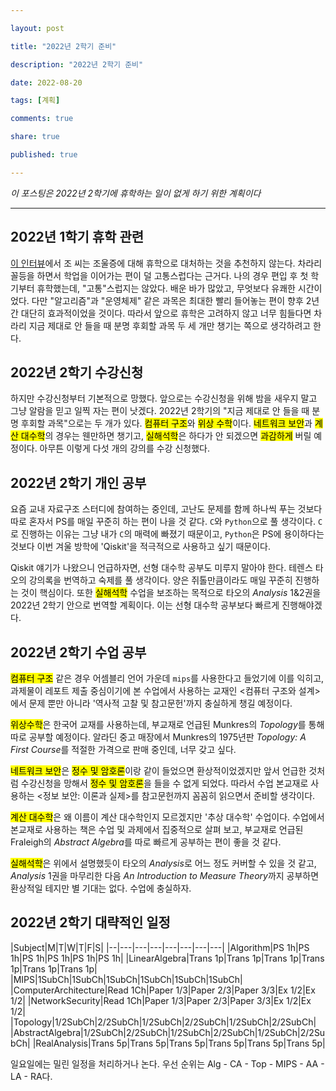 ```yaml
---

layout: post

title: "2022년 2학기 준비"

description: "2022년 2학기 준비"

date: 2022-08-20

tags: [계획]

comments: true

share: true

published: true

---
```


*이 포스팅은 2022년 2학기에 휴학하는 일이 없게 하기 위한 계획이다*

---  

## 2022년 1학기 휴학 관련

[이 인터뷰](http://www.mindpost.or.kr/news/articleView.html?idxno=2966)에서 조 씨는 조울증에 대해 휴학으로 대처하는 것을 추천하지 않는다. 차라리 꼴등을 하면서 학업을 이어가는 편이 덜 고통스럽다는 근거다. 나의 경우 편입 후 첫 학기부터 휴학했는데, "고통"스럽지는 않았다. 배운 바가 많았고, 무엇보다 유쾌한 시간이었다. 다만 "알고리즘"과 "운영체제" 같은 과목은 최대한 빨리 들어놓는 편이 향후 2년간 대단히 효과적이었을 것이다. 따라서 앞으로 휴학은 고려하지 않고 너무 힘들다면 차라리  지금 제대로 안 들을 때 분명 후회할 과목 두 세 개만 챙기는 쪽으로 생각하려고 한다.

## 2022년 2학기 수강신청

하지만 수강신청부터 기본적으로 망했다. 앞으로는 수강신청을 위해 밤을 새우지 말고 그냥 알람을 믿고 일찍 자는 편이 낫겠다. 2022년 2학기의 "지금 제대로 안 들을 때 분명 후회할 과목"으로는 두 개가 있다. <mark>컴퓨터 구조</mark>와 <mark>위상 수학</mark>이다. <mark>네트워크 보안</mark>과 <mark>계산 대수학</mark>의 경우는 웬만하면 챙기고, <mark>실해석학</mark>은 하다가 안 되겠으면 <mark>과감하게</mark> 버릴 예정이다. 아무튼 이렇게 다섯 개의 강의를 수강 신청했다.

## 2022년 2학기 개인 공부

요즘 교내 자료구조 스터디에 참여하는 중인데, 고난도 문제를 함께 하나씩 푸는 것보다 따로 혼자서 PS를 매일 꾸준히 하는 편이 나을 것 같다. `C`와 `Python`으로 풀 생각이다. `C`로 진행하는 이유는 그냥 내가 `C`의 매력에 빠졌기 때문이고, `Python`은 PS에 용이하다는 것보다 이번 겨울 방학에 'Qiskit'을 적극적으로 사용하고 싶기 때문이다.

Qiskit 얘기가 나왔으니 언급하자면, 선형 대수학 공부도 미루지 말아야 한다. 테렌스 타오의 강의록을 번역하고 숙제를 풀 생각이다. 양은 쥐톨만큼이라도 매일 꾸준히 진행하는 것이 핵심이다. 또한 <mark>실해석학</mark> 수업을 보조하는 목적으로 타오의 *Analysis* 1&2권을 2022년 2학기 안으로 번역할 계획이다. 이는 선형 대수학 공부보다 빠르게 진행해야겠다.

## 2022년 2학기 수업 공부

<mark>컴퓨터 구조</mark> 같은 경우 어셈블리 언어 가운데 `mips`를 사용한다고 들었기에 이를 익히고, 과제물이 레포트 제출 중심이기에 본 수업에서 사용하는 교재인 <컴퓨터 구조와 설계>에서 문제 뿐만 아니라 '역사적 고찰 및 참고문헌'까지 충실하게 챙길 예정이다. 

<mark>위상수학</mark>은 한국어 교재를 사용하는데, 부교재로 언급된 Munkres의 *Topology*를 통해 따로 공부할 예정이다. 알라딘 중고 매장에서 Munkres의 1975년판 *Topology: A First Course*를 적절한 가격으로 판매 중인데, 너무 갖고 싶다.

<mark>네트워크 보안</mark>은 <mark>정수 및 암호론</mark>이랑 같이 들었으면 환상적이었겠지만 앞서 언급한 것처럼 수강신청을 망해서 <mark>정수 및 암호론</mark>을 들을 수 없게 되었다. 따라서 수업 본교재로 사용하는 <정보 보안: 이론과 실제>를 참고문헌까지 꼼꼼히 읽으면서 준비할 생각이다.

<mark>계산 대수학</mark>은 왜 이름이 계산 대수학인지 모르겠지만 '추상 대수학' 수업이다. 수업에서 본교재로 사용하는 책은 수업 및 과제에서 집중적으로 살펴 보고, 부교재로 언급된 Fraleigh의 *Abstract Algebra*를 따로 빠르게 공부하는 편이 좋을 것 같다.

<mark>실해석학</mark>은 위에서 설명했듯이 타오의 *Analysis*로 어느 정도 커버할 수 있을 것 같고, *Analysis* 1권을 마무리한 다음 *An Introduction to Measure Theory*까지 공부하면 환상적일 테지만 별 기대는 없다. 수업에 충실하자.

## 2022년 2학기 대략적인 일정

|Subject|M|T|W|T|F|S|
|--|---|---|---|---|---|---|---|
|Algorithm|PS 1h|PS 1h|PS 1h|PS 1h|PS 1h|PS 1h|
|LinearAlgebra|Trans 1p|Trans 1p|Trans 1p|Trans 1p|Trans 1p|Trans 1p|
|MIPS|1SubCh|1SubCh|1SubCh|1SubCh|1SubCh|1SubCh|
|ComputerArchitecture|Read 1Ch|Paper 1/3|Paper 2/3|Paper 3/3|Ex 1/2|Ex 1/2|
|NetworkSecurity|Read 1Ch|Paper 1/3|Paper 2/3|Paper 3/3|Ex 1/2|Ex 1/2|
|Topology|1/2SubCh|2/2SubCh|1/2SubCh|2/2SubCh|1/2SubCh|2/2SubCh|
|AbstractAlgebra|1/2SubCh|2/2SubCh|1/2SubCh|2/2SubCh|1/2SubCh|2/2SubCh|
|RealAnalysis|Trans 5p|Trans 5p|Trans 5p|Trans 5p|Trans 5p|Trans 5p|

일요일에는 밀린 일정을 처리하거나 논다. 우선 순위는 Alg - CA - Top - MIPS - AA - LA - RA다. 
